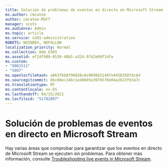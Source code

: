 ```yaml
---
title: Solución de problemas de eventos en directo en Microsoft Stream
ms.author: cmcatee
author: cmcatee-MSFT
manager: scotv
ms.audience: Admin
ms.topic: article
ms.service: o365-administration
ROBOTS: NOINDEX, NOFOLLOW
localization_priority: Normal
ms.collection: Adm_O365
ms.assetid: ef2df989-8539-48b5-a324-97d2e09f14fe
ms.custom:
- "9001511"
- "5097"
ms.openlocfilehash: a0637bb8f96038c6e9898b5148fe4458358fdc6d
ms.sourcegitcommit: 8bc60ec34bc1e40685e3976576e04a2623f63a7c
ms.translationtype: MT
ms.contentlocale: es-ES
ms.lasthandoff: 04/15/2021
ms.locfileid: "51782897"
---
```

# <a name="troubleshooting-live-events-in-microsoft-stream"></a>Solución de problemas de eventos en directo en Microsoft Stream

Hay varias áreas que comprobar para garantizar que los eventos en directo de Microsoft Stream se ejecuten sin problemas. Para obtener más información, consulte [Troubleshooting live events in Microsoft Stream](https://docs.microsoft.com/stream/live-event-troubleshooting).
